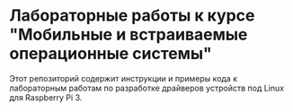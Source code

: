 # Лабораторные работы к курсе "Мобильные и встраиваемые операционные системы"

Этот репозиторий содержит инструкции и примеры кода к лабораторным работам по разработке драйверов устройств под Linux для Raspberry Pi 3.

